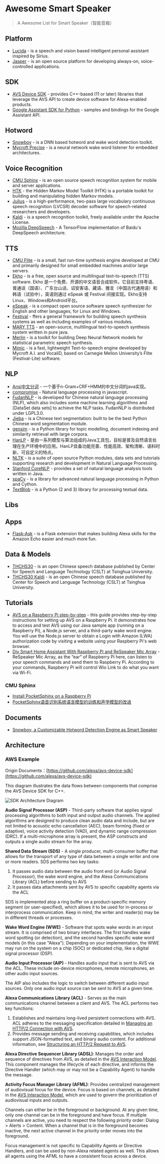 # Awesome Smart Speaker

> A Awesome List for Smart Speaker（智能音箱）

Platform
---

 * [Lucida](https://github.com/claritylab/lucida) - is a speech and vision based intelligent personal assistant inspired by Sirius.
 * [Jasper](https://github.com/jasperproject/jasper-client) - is an open source platform for developing always-on, voice-controlled applications.

SDK
---

 * [AVS Device SDK](https://github.com/alexa/avs-device-sdk) - provides C++-based (11 or later) libraries that leverage the AVS API to create device software for Alexa-enabled products. 
 * [Google Assistant SDK for Python](https://github.com/googlesamples/assistant-sdk-python) - samples and bindings for the Google Assistant API.


Hotword
---

 * [Snowboy](https://github.com/Kitt-AI/snowboy) - is a DNN based hotword and wake word detection toolkit.
 * [Mycroft Precise](https://github.com/MycroftAI/mycroft-precise) - is a neural network wake word listener for embedded architectures.
 
Voice Recognition
---

 * [CMU Sphinx](https://github.com/cmusphinx) - is an open source speech recognition system for mobile and server applications.
 * [HTK](http://htk.eng.cam.ac.uk/) - the Hidden Markov Model Toolkit (HTK) is a portable toolkit for building and manipulating hidden Markov models.
 * [Julius](http://julius.osdn.jp/en_index.php) - is a high-performance, two-pass large vocabulary continuous speech recognition (LVCSR) decoder software for speech-related researchers and developers. 
 * [Kaldi](https://github.com/kaldi-asr/kaldi) - is a speech recognition toolkit, freely available under the Apache License.
 * [Mozilla DeepSpeech](https://github.com/mozilla/DeepSpeech) - A TensorFlow implementation of Baidu's DeepSpeech architecture.
 
TTS
---

 * [CMU Flite](http://www.speech.cs.cmu.edu/flite/index.html) - is a small, fast run-time synthesis engine developed at CMU and primarily designed for small embedded machines and/or large servers. 
 * [Ekho](http://www.eguidedog.net/cn/ekho_cn.php) - is a free, open source and multilingual text-to-speech (TTS) software. Ekho 是一个免费、开源的中文语音合成软件。它目前支持粤语、普通话（国语）、广东台山话、诏安客语、藏语、雅言（中国古代通用语）和韩语（试验中），英语则通过 eSpeak 或 Festival 间接实现。Ekho支持Linux、Windows和Android平台。
 * [eSpeak](http://espeak.sourceforge.net/) - is a compact open source software speech synthesizer for English and other languages, for Linux and Windows.
 * [Festival](http://www.cstr.ed.ac.uk/projects/festival/) - ffers a general framework for building speech synthesis systems as well as including examples of various modules. 
 * [MARY TTS](https://github.com/marytts/marytts) - an open-source, multilingual text-to-speech synthesis system written in pure java.
 * [Merlin](https://github.com/CSTR-Edinburgh/merlin) - is a toolkit for building Deep Neural Network models for statistical parametric speech synthesis.
 * [Mimic](https://github.com/MycroftAI/mimic-core) - is a fast, lightweight Text-to-speech engine developed by Mycroft A.I. and VocaliD, based on Carnegie Mellon University’s Flite (Festival-Lite) software. 

NLP
---

 * [Ansj中文分词](https://github.com/NLPchina/ansj_seg) - 一个基于n-Gram+CRF+HMM的中文分词的java实现。
 * [compromise](https://github.com/nlp-compromise/compromise) - Natural language processing in javascript.
 * [FudanNLP](https://github.com/FudanNLP/fnlp) - is developed for Chinese natural language processing (NLP), which also includes some machine learning algorithms and [DataSet data sets] to achieve the NLP tasks. FudanNLP is distributed under LGPL3.0.
 * [Jieba](https://github.com/fxsjy/jieba) - is a Chinese text segmentation: built to be the best Python Chinese word segmentation module.
 * [gensim](https://github.com/RaRe-Technologies/gensim) - is a Python library for topic modelling, document indexing and similarity retrieval with large corpora.
 * [HanLP](https://github.com/hankcs/HanLP) - 是由一系列模型与算法组成的Java工具包，目标是普及自然语言处理在生产环境中的应用。HanLP具备功能完善、性能高效、架构清晰、语料时新、可自定义的特点。
 * [NLTK](https://github.com/nltk/nltk) - is a suite of open source Python modules, data sets and tutorials supporting research and development in Natural Language Processing.
 * [Stanford CoreNLP](https://github.com/stanfordnlp/CoreNLP) - provides a set of natural language analysis tools written in Java.
 * [spaCy](https://github.com/explosion/spaCy) - is a library for advanced natural language processing in Python and Cython.
 * [TextBlob](https://github.com/sloria/TextBlob) - is a Python (2 and 3) library for processing textual data.
 
 
Libs
---

Apps
---

 * [Flask-Ask](https://github.com/johnwheeler/flask-ask) - is a Flask extension that makes building Alexa skills for the Amazon Echo easier and much more fun.

Data & Models
---

 * [THCHS30](http://data.cslt.org/thchs30/standalone.html) - is an open Chinese speech database published by Center for Speech and Language Technology (CSLT) at Tsinghua University.
 * [THCHS30 Kaldi](http://data.cslt.org/thchs30-openslr/README.html) - is an open Chinese speech database published by Center for Speech and Language Technology (CSLT) at Tsinghua University.

Tutorials
---

 * [AVS on a Raspberry Pi step-by-step](https://github.com/alexa/alexa-avs-sample-app/wiki/Raspberry-Pi) - this guide provides step-by-step instructions for setting up AVS on a Raspberry Pi. It demonstrates how to access and test AVS using our Java sample app (running on a Raspberry Pi), a Node.js server, and a third-party wake word engine. You will use the Node.js server to obtain a Login with Amazon (LWA) authorization code by visiting a website using your Raspberry Pi's web browser.
  * [Diy Smart Home Assistant With Raspberry Pi and ReSpeaker Mic Array](http://www.instructables.com/id/Diy-Smart-Home-Assistant-With-Raspberry-Pi-and-ReS/) - ReSpeaker Mic Array, as the “ear” of Raspberry Pi here, can listen to your speech commands and send them to Raspberry Pi. According to your commands, Raspberry Pi will control Wio Link to do what you want via Wi-Fi.
  

### CMU Sphinx

 * [Install PocketSphinx on a Raspberry Pi](https://cmusphinx.github.io/wiki/raspberrypi/)
 * [PocketSphinx语音识别系统语言模型的训练和声学模型的改进](http://blog.csdn.net/zouxy09/article/details/7949126) 

Documents
---

 * [Snowboy, a Customizable Hotword Detection Engine as Smart Speaker](http://docs.kitt.ai/snowboy/) 

Architecture
---

### AWS Example

Origin Documents：[https://github.com/alexa/avs-device-sdk](https://github.com/alexa/avs-device-sdk)

This diagram illustrates the data flows between components that comprise the AVS Device SDK for C++. 

![SDK Architecture Diagram](./alexa_device_sdk_architecture.png)

**Audio Signal Processor (ASP)** - Third-party software that applies signal processing algorithms to both input and output audio channels. The applied algorithms are designed to produce clean audio data and include, but are not limited to acoustic echo cancellation (AEC), beam forming (fixed or adaptive), voice activity detection (VAD), and dynamic range compression (DRC). If a multi-microphone array is present, the ASP constructs and outputs a single audio stream for the array.

**Shared Data Stream (SDS)** - A single producer, multi-consumer buffer that allows for the transport of any type of data between a single writer and one or more readers. SDS performs two key tasks: 

1. It passes audio data between the audio front end (or Audio Signal Processor), the wake word engine, and the Alexa Communications Library (ACL) before sending to AVS  
2. It passes data attachments sent by AVS to specific capability agents via the ACL  

SDS is implemented atop a ring buffer on a product-specific memory segment (or user-specified), which allows it to be used for in-process or interprocess communication. Keep in mind, the writer and reader(s) may be in different threads or processes.

**Wake Word Engine (WWE)** - Software that spots wake words in an input stream. It is comprised of two binary interfaces. The first handles wake word spotting (or detection), and the second handles specific wake word models (in this case "Alexa"). Depending on your implementation, the WWE may run on the system on a chip (SOC) or dedicated chip, like a digital signal processor (DSP).

**Audio Input Processor (AIP)** - Handles audio input that is sent to AVS via the ACL. These include on-device microphones, remote microphones, an other audio input sources.

The AIP also includes the logic to switch between different audio input sources. Only one audio input source can be sent to AVS at a given time.

**Alexa Communications Library (ACL)** - Serves as the main communications channel between a client and AVS. The ACL performs two key functions:

1. Establishes and maintains long-lived persistent connections with AVS. ACL adheres to the messaging specification detailed in [Managing an HTTP/2 Connection with AVS](https://developer.amazon.com/public/solutions/alexa/alexa-voice-service/docs/managing-an-http-2-connection).
2. Provides message sending and receiving capabilities, which includes support JSON-formatted text, and binary audio content. For additional information, see [Structuring an HTTP/2 Request to AVS](https://developer.amazon.com/public/solutions/alexa/alexa-voice-service/docs/avs-http2-requests).

**Alexa Directive Sequencer Library (ADSL)**: Manages the order and sequence of directives from AVS, as detailed in the [AVS Interaction Model](https://developer.amazon.com/public/solutions/alexa/alexa-voice-service/reference/interaction-model#channels). This component manages the lifecycle of each directive, and informs the Directive Handler (which may or may not be a Capability Agent) to handle the message.

**Activity Focus Manager Library (AFML)**: Provides centralized management of audiovisual focus for the device. Focus is based on channels, as detailed in the [AVS Interaction Model](https://developer.amazon.com/public/solutions/alexa/alexa-voice-service/reference/interaction-model#channels), which are used to govern the prioritization of audiovisual inputs and outputs.

Channels can either be in the foreground or background. At any given time, only one channel can be in the foreground and have focus. If multiple channels are active, you need to respect the following priority order: Dialog > Alerts > Content. When a channel that is in the foreground becomes inactive, the next active channel in the priority order moves into the foreground.

Focus management is not specific to Capability Agents or Directive Handlers, and can be used by non-Alexa related agents as well. This allows all agents using the AFML to have a consistent focus across a device.




